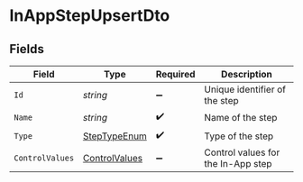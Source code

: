 # InAppStepUpsertDto


## Fields

| Field                                                     | Type                                                      | Required                                                  | Description                                               |
| --------------------------------------------------------- | --------------------------------------------------------- | --------------------------------------------------------- | --------------------------------------------------------- |
| `Id`                                                      | *string*                                                  | :heavy_minus_sign:                                        | Unique identifier of the step                             |
| `Name`                                                    | *string*                                                  | :heavy_check_mark:                                        | Name of the step                                          |
| `Type`                                                    | [StepTypeEnum](../../Models/Components/StepTypeEnum.md)   | :heavy_check_mark:                                        | Type of the step                                          |
| `ControlValues`                                           | [ControlValues](../../Models/Components/ControlValues.md) | :heavy_minus_sign:                                        | Control values for the In-App step                        |